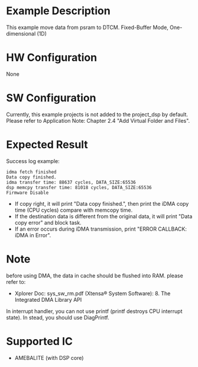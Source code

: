 # Example Description

This example move data from psram to DTCM. Fixed-Buffer Mode, One-dimensional (1D)

# HW Configuration

None

# SW Configuration

Currently, this example projects is not added to the project_dsp by default. Please refer to Application Note: Chapter 2.4 "Add Virtual Folder and Files".  

# Expected Result

Success log example:

```
idma fetch finished 
Data copy finished. 
idma transfer time: 88637 cycles, DATA_SIZE:65536 
dsp memcpy transfer time: 81018 cycles, DATA_SIZE:65536 
Firmware Disable
```

- If copy right, it will print "Data copy finished.", then print the iDMA copy time (CPU cycles) compare with memcopy time.
- If the destination data is different from the original data, it will print "Data copy error" and block task.
- If an error occurs during iDMA transmission, print "ERROR CALLBACK: iDMA in Error".

# Note
before using DMA, the data in cache should be flushed into RAM.
please refer to:
- Xplorer Doc: sys_sw_rm.pdf (Xtensa® System Software): 8. The Integrated DMA Library API
 
In interrupt handler, you can not use printf (printf destroys CPU interrupt state). In stead, you should use DiagPrintf.

# Supported IC

* AMEBALITE (with DSP core)


